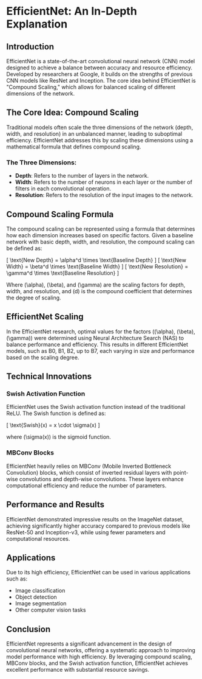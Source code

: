 

# EfficientNet: An In-Depth Explanation

## Introduction

EfficientNet is a state-of-the-art convolutional neural network (CNN) model designed to achieve a balance between accuracy and resource efficiency. Developed by researchers at Google, it builds on the strengths of previous CNN models like ResNet and Inception. The core idea behind EfficientNet is "Compound Scaling," which allows for balanced scaling of different dimensions of the network.

## The Core Idea: Compound Scaling

Traditional models often scale the three dimensions of the network (depth, width, and resolution) in an unbalanced manner, leading to suboptimal efficiency. EfficientNet addresses this by scaling these dimensions using a mathematical formula that defines compound scaling.

### The Three Dimensions:

- **Depth**: Refers to the number of layers in the network.
- **Width**: Refers to the number of neurons in each layer or the number of filters in each convolutional operation.
- **Resolution**: Refers to the resolution of the input images to the network.

## Compound Scaling Formula

The compound scaling can be represented using a formula that determines how each dimension increases based on specific factors. Given a baseline network with basic depth, width, and resolution, the compound scaling can be defined as:

\[ \text{New Depth} = \alpha^d \times \text{Baseline Depth} \]
\[ \text{New Width} = \beta^d \times \text{Baseline Width} \]
\[ \text{New Resolution} = \gamma^d \times \text{Baseline Resolution} \]

Where \(\alpha\), \(\beta\), and \(\gamma\) are the scaling factors for depth, width, and resolution, and \(d\) is the compound coefficient that determines the degree of scaling.

## EfficientNet Scaling

In the EfficientNet research, optimal values for the factors (\(\alpha\), \(\beta\), \(\gamma\)) were determined using Neural Architecture Search (NAS) to balance performance and efficiency. This results in different EfficientNet models, such as B0, B1, B2, up to B7, each varying in size and performance based on the scaling degree.

## Technical Innovations

### Swish Activation Function
EfficientNet uses the Swish activation function instead of the traditional ReLU. The Swish function is defined as:

\[ \text{Swish}(x) = x \cdot \sigma(x) \]

where \(\sigma(x)\) is the sigmoid function.

### MBConv Blocks
EfficientNet heavily relies on MBConv (Mobile Inverted Bottleneck Convolution) blocks, which consist of inverted residual layers with point-wise convolutions and depth-wise convolutions. These layers enhance computational efficiency and reduce the number of parameters.

## Performance and Results

EfficientNet demonstrated impressive results on the ImageNet dataset, achieving significantly higher accuracy compared to previous models like ResNet-50 and Inception-v3, while using fewer parameters and computational resources.

## Applications

Due to its high efficiency, EfficientNet can be used in various applications such as:

- Image classification
- Object detection
- Image segmentation
- Other computer vision tasks

## Conclusion

EfficientNet represents a significant advancement in the design of convolutional neural networks, offering a systematic approach to improving model performance with high efficiency. By leveraging compound scaling, MBConv blocks, and the Swish activation function, EfficientNet achieves excellent performance with substantial resource savings.

